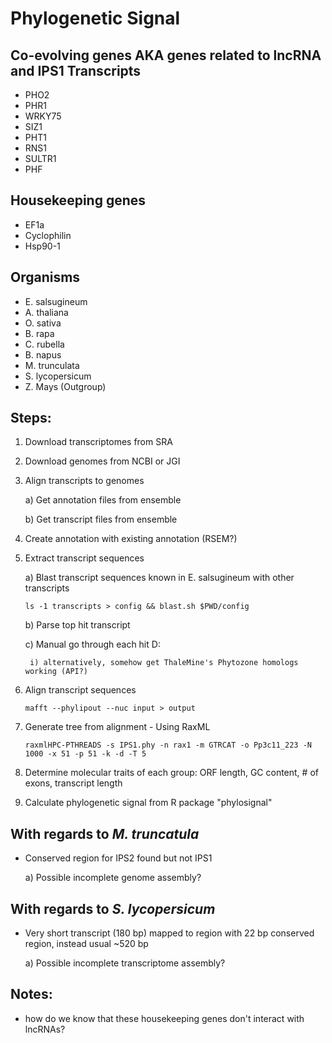 # Phylogenetic Signal
## Co-evolving genes AKA genes related to lncRNA and IPS1 Transcripts
- PHO2
- PHR1
- WRKY75
- SIZ1
- PHT1
- RNS1
- SULTR1
- PHF

## Housekeeping genes
- EF1a
- Cyclophilin
- Hsp90-1

## Organisms
- E. salsugineum
- A. thaliana
- O. sativa
- B. rapa
- C. rubella
- B. napus
- M. trunculata
- S. lycopersicum
- Z. Mays (Outgroup)

## Steps:
1. Download transcriptomes from SRA
2. Download genomes from NCBI or JGI
3. Align transcripts to genomes

    a) Get annotation files from ensemble

    b) Get transcript files from ensemble

4. Create annotation with existing annotation (RSEM?)
5. Extract transcript sequences

    a) Blast transcript sequences known in E. salsugineum with other transcripts

    ```ls -1 transcripts > config && blast.sh $PWD/config```

    b) Parse top hit transcript

    c) Manual go through each hit D:

        i) alternatively, somehow get ThaleMine's Phytozone homologs working (API?)

6. Align transcript sequences

    ```mafft --phylipout --nuc input > output```

7. Generate tree from alignment - Using RaxML

    ```raxmlHPC-PTHREADS -s IPS1.phy -n rax1 -m GTRCAT -o Pp3c11_223 -N 1000 -x 51 -p 51 -k -d -T 5```

8. Determine molecular traits of each group: ORF length, GC content, # of exons, transcript length
9. Calculate phylogenetic signal from R package "phylosignal"

## With regards to *M. truncatula*
* Conserved region for IPS2 found but not IPS1

    a) Possible incomplete genome assembly?

## With regards to *S. lycopersicum*
* Very short transcript (180 bp) mapped to region with 22 bp conserved region, instead usual ~520 bp

    a) Possible incomplete transcriptome assembly?

## Notes:
* how do we know that these housekeeping genes don't interact with lncRNAs?
